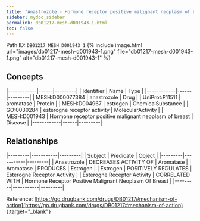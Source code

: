 ```yaml
---
title: "Anastrozole - Hormone receptor positive malignant neoplasm of breast"
sidebar: mydoc_sidebar
permalink: db01217-mesh-d001943-1.html
toc: false 
---
```



Path ID: `DB01217_MESH_D001943_1`
{% include image.html url="images/db01217-mesh-d001943-1.png" file="db01217-mesh-d001943-1.png" alt="db01217-mesh-d001943-1" %}

## Concepts

|------------|------|---------|
| Identifier | Name | Type    |
|------------|------|---------|
| MESH:D000077384 | anastrozole | Drug |
| UniProt:P11511 | aromatase | Protein |
| MESH:D004967 | estrogen | ChemicalSubstance |
| GO:0030284 | esterogne receptor activity | MolecularActivity |
| MESH:D001943 | Hormone receptor positive malignant neoplasm of breast | Disease |
|------------|------|---------|

## Relationships

|---------|-----------|---------|
| Subject | Predicate | Object  |
|---------|-----------|---------|
| Anastrozole | DECREASES ACTIVITY OF | Aromatase |
| Aromatase | PRODUCES | Estrogen |
| Estrogen | POSITIVELY REGULATES | Esterogne Receptor Activity |
| Esterogne Receptor Activity | CORRELATED WITH | Hormone Receptor Positive Malignant Neoplasm Of Breast |
|---------|-----------|---------|

Reference: [https://go.drugbank.com/drugs/DB01217#mechanism-of-action](https://go.drugbank.com/drugs/DB01217#mechanism-of-action){:target="_blank"}
